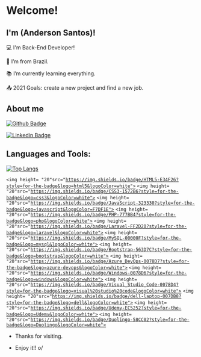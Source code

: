 # Welcome!

 

## I'm (Anderson Santos)!

 

:computer: I'm Back-End Developer!

:house_with_garden: I’m from Brazil.

:books: I’m currently learning everything.

:outbox_tray: 2021 Goals: create a new project and find a new job.

 

## About me

[![Github Badge](https://img.shields.io/badge/-Github-000?style=flat-square&logo=Github&logoColor=white&link=https://github.com/anderson-front)](https://github.com/anderson-front)

[![Linkedin Badge](https://img.shields.io/badge/-LinkedIn-blue?style=flat-square&logo=Linkedin&logoColor=white&link=https://www.linkedin.com/in/anderson-santos-dev-front-back/)]( https://www.linkedin.com/in/anderson-santos-dev-front-back/)

## Languages and Tools:

[![Top Langs](https://github-readme-stats.vercel.app/api/top-langs/?username=anderson-front&layout=compact)](https://github.com/anderson-front)

<code><img height= "20"src="https://img.shields.io/badge/HTML5-E34F26?style=for-the-badge&logo=html5&logoColor=white"></code>
<code><img height= "20"src="https://img.shields.io/badge/CSS3-1572B6?style=for-the-badge&logo=css3&logoColor=white"></code>
<code><img height= "20"src="https://img.shields.io/badge/JavaScript-323330?style=for-the-badge&logo=javascript&logoColor=F7DF1E"></code>
<code><img height= "20"src="https://img.shields.io/badge/PHP-777BB4?style=for-the-badge&logo=php&logoColor=white"></code>
<code><img height= "20"src="https://img.shields.io/badge/Laravel-FF2D20?style=for-the-badge&logo=laravel&logoColor=white"></code>
<code><img height= "20"src="https://img.shields.io/badge/MySQL-00000F?style=for-the-badge&logo=mysql&logoColor=white"></code>
<code><img height= "20"src="https://img.shields.io/badge/Bootstrap-563D7C?style=for-the-badge&logo=bootstrap&logoColor=white"></code>
<code><img height= "20"src="https://img.shields.io/badge/Azure_DevOps-0078D7?style=for-the-badge&logo=azure-devops&logoColor=white"></code>
<code><img height= "20"src="https://img.shields.io/badge/Windows-0078D6?style=for-the-badge&logo=windows&logoColor=white"></code>
<code><img height= "20"src="https://img.shields.io/badge/Visual_Studio_Code-0078D4?style=for-the-badge&logo=visual%20studio%20code&logoColor=white"></code>
<code><img height= "20"src="https://img.shields.io/badge/dell-laptop-007DB8?style=for-the-badge&logo=dell&logoColor=white"></code>
<code><img height= "20"src="https://img.shields.io/badge/Udemy-EC5252?style=for-the-badge&logo=Udemy&logoColor=white"></code>
<code><img height= "20"src="https://img.shields.io/badge/Duolingo-58CC02?style=for-the-badge&logo=Duolingo&logoColor=white"></code>


- Thanks for visiting.

- Enjoy it!! o/
